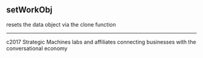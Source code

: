 
## setWorkObj

resets the data object via the clone function






---------------------------------------------------------
c2017 Strategic Machines labs and affiliates
connecting businesses with the conversational economy
